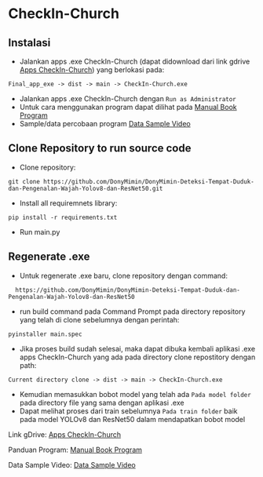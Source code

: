 # CheckIn-Church
## Instalasi
- Jalankan apps .exe CheckIn-Church (dapat didownload dari link gdrive [Apps CheckIn-Church](https://drive.google.com/drive/folders/1Pw5jhF1Z_wOf98aa74XPHRbxdnM5nJDJ?usp=sharing)) yang berlokasi pada:
```
Final_app_exe -> dist -> main -> CheckIn-Church.exe
```
- Jalankan apps .exe CheckIn-Church dengan ``Run as Administrator``
- Untuk cara menggunakan program dapat dilihat pada [Manual Book Program](https://drive.google.com/file/d/1BeJnEGddO0uCph2tlhgFmFX-RStjCSUj/view?usp=sharing)
- Sample/data percobaan program [Data Sample Video](https://drive.google.com/file/d/1Sng82NcTf4Dbax_hzSYj_exFVDMUMrtW/view?usp=sharing)

## Clone Repository to run source code
- Clone repository:
```
git clone https://github.com/DonyMimin/DonyMimin-Deteksi-Tempat-Duduk-dan-Pengenalan-Wajah-Yolov8-dan-ResNet50.git
```
- Install all requiremnets library:
```
pip install -r requirements.txt
```
- Run main.py

## Regenerate .exe
- Untuk regenerate .exe baru, clone repository dengan command:
```
  https://github.com/DonyMimin/DonyMimin-Deteksi-Tempat-Duduk-dan-Pengenalan-Wajah-Yolov8-dan-ResNet50
```
- run build command pada Command Prompt pada directory repository yang telah di clone sebelumnya dengan perintah:
```
pyinstaller main.spec
```
- Jika proses build sudah selesai, maka dapat dibuka kembali aplikasi .exe apps CheckIn-Church yang ada pada directory clone repostitory dengan path:
```
Current directory clone -> dist -> main -> CheckIn-Church.exe
```
- Kemudian memasukkan bobot model yang telah ada ``Pada model folder`` pada directory file yang sama dengan aplikasi .exe
- Dapat melihat proses dari train sebelumnya ``Pada train folder`` baik pada model YOLOv8 dan ResNet50 dalam mendapatkan bobot model

Link gDrive:
[Apps CheckIn-Church](https://drive.google.com/drive/folders/1Pw5jhF1Z_wOf98aa74XPHRbxdnM5nJDJ?usp=sharing)

Panduan Program:
[Manual Book Program](https://drive.google.com/file/d/1BeJnEGddO0uCph2tlhgFmFX-RStjCSUj/view?usp=sharing)

Data Sample Video:
[Data Sample Video](https://drive.google.com/file/d/1Sng82NcTf4Dbax_hzSYj_exFVDMUMrtW/view?usp=sharing)
